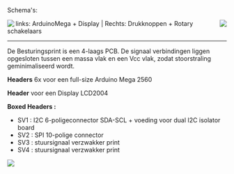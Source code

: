
Schema's:

<p><a href="https://github.com/costonisp/Meetzender/blob/master/documentation/besturing_print/DisplayArduinoMega1.pdf"><img align="left" src="https://github.com/costonisp/Meetzender/blob/master/documentation/besturing_print/DisplayArduinoMega1TN.jpg"></a><a href="https://github.com/costonisp/Meetzender/blob/master/documentation/besturing_print/DisplayArduinoMega2.pdf"><img align="right" src="https://github.com/costonisp/Meetzender/blob/master/documentation/besturing_print/DisplayArduinoMega2TN.jpg" ></a>
</p>
<p><p>
<p>links: ArduinoMega + Display |  Rechts: Drukknoppen + Rotary schakelaars</p>
<hr>
De Besturingsprint is een 4-laags PCB. 
De signaal verbindingen liggen opgesloten tussen een massa vlak en een Vcc vlak, zodat stoorstraling geminimaliseerd wordt.

**Headers** 6x voor een full-size Arduino Mega 2560

**Header** voor een Display LCD2004

**Boxed Headers :**
<ul>
  <li> SV1 : I2C 6-poligeconnector SDA-SCL + voeding voor dual I2C isolator board  </li>
  <li> SV2 : SPI 10-polige connector </li>
  <li> SV3 : stuursignaal verzwakker print </li>
  <li> SV4 : stuursignaal verzwakker print </li>
</ul>
<img src="https://github.com/costonisp/Meetzender/blob/master/documentation/besturing_print/Dot.jpg">
